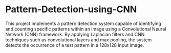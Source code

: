 # Pattern-Detection-using-CNN
This project implements a pattern detection system capable of identifying and counting specific patterns within an image using a Convolutional Neural Network (CNN) framework. By applying Laplacian filters and CNN techniques such as convolutional layers and max pooling, the system detects the occurrence of a test pattern in a 128x128 input image.
